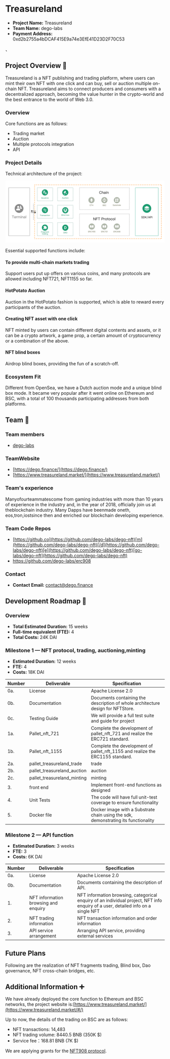 # Treasureland

- **Project Name:** Treasureland
- **Team Name:** dego-labs
- **Payment Address:** 0xd2b2755a4bDCAF415E9a74e3EfE41D23D2F70C53

*、*

## Project Overview :page_facing_up:

Treasureland is a NFT publishing and trading platform, where users can mint their own NFT with one click and can buy, sell or auction multiple on-chain NFT. Treasureland aims to connect producers and consumers with a decentralized approach, becoming the value hunter in the crypto-world and the best entrance to the world of Web 3.0.

### Overview

Core functions are as follows:

* Trading market
* Auction
* Multiple protocols integration
* API

### Project Details

Technical architecture of the project:

![architecture](https://raw.githubusercontent.com/treasureland-market/doc/main/arch.png)


Essential supported functions include:

#### **To provide multi-chain markets trading**

Support users put up offers on various coins, and many protocols are allowed including NFT721, NFT1155 so far.

#### **HotPotato Auction**

Auction in the HotPotato fashion is supported, which is able to reward every participants of the auction.

#### **Creating NFT asset with one click**

NFT minted by users can contain different digital contents and assets, or it can be a crypto artwork, a game prop, a certain amount of cryptocurrency or a combination of the above.

#### **NFT blind boxes**

Airdrop blind boxes, providing the fun of a scratch-off.

### Ecosystem Fit

Different from OpenSea, we have a Dutch auction mode and a unique blind box mode. It became very popular after it went online on Ethereum and BSC, with a total of 100 thousands participating addresses from both platforms.

## Team :busts_in_silhouette:

### Team members

* [dego-labs](https://github.com/dego-labs)
### TeamWebsite

* [https://dego.finance/](https://dego.finance/)
* [https://www.treasureland.market/](https://www.treasureland.market/)
### 
### Team's experience

Manyofourteammatescome from gaming industries with more than 10 years of experience in the industry and, in the year of 2018, officially join us at theblockchain industry. Many Dapps have beenmade oneth, eos,tron,iostsince then and enriched our blockchain developing experience.

### 
### Team Code Repos

* [https://github.co](https://github.com/dego-labs/dego-nft)[m](https://github.com/dego-labs/dego-nft)[/d](https://github.com/dego-labs/dego-nft)[e](https://github.com/dego-labs/dego-nft)[go-labs/dego-nft](https://github.com/dego-labs/dego-nft)
* [http](https://github.com/dego-labs/erc908)[s](https://github.com/dego-labs/erc908)[://github.com/dego-labs/erc908](https://github.com/dego-labs/erc908)
### Contact

* **Contact Email:** contact@dego.finance

## Development Roadmap :nut_and_bolt:

### Overview

* **Total Estimated Duration:** 15 weeks
* **Full-time equivalent (FTE):** 4
* **Total Costs:** 24K DAI

### Milestone 1  — NFT  protocol, trading, auctioning,minting

* **Estimated Duration:** 12 weeks
* **FTE:** 4
* **Costs:** 18K DAI

| Number | Deliverable | Specification |
| ------------- | ------------- | ------------- |
| 0a. | License | Apache License 2.0 | 
| 0b. | Documentation | Documents containing the description of whole architecture design for NFTStore. |
| 0c. | Testing Guide | We will provide a full test suite and guide for project |
| 1a. | Pallet_nft_721 | Complete the development of pallet_nft_721 and realize the ERC721 standard. |
| 1b. | Pallet_nft_1155 | Complete the development of pallet_nft_1155 and realize the ERC1155 standard. |
| 2a. | pallet_treasureland_trade | trade  |
| 2b. | pallet_treasureland_auction | auction |
| 2c. | pallet_treasureland_minting | minting |
| 3. | front end | Implement front-end functions as designed |
| 4. | Unit Tests | The code will have full unit-test coverage to ensure functionality |
| 5. | Docker file | Docker image with a Substrate chain using the sdk, demonstrating its functionality |


### Milestone 2  —  API function

* **Estimated Duration:** 3 weeks
* **FTE:** 3
* **Costs:** 6K DAI

| Number | Deliverable | Specification |
| ------------- | ------------- | ------------- |
| 0a. | License | Apache License 2.0 | 
| 0b. | Documentation | Documents containing the description of API. |
| 1. | NFT information browsing and enquiry | NFT information browsing, categorical   enquiry of an individual project, NFT info enquiry of a user, detailed info   on a single NFT |
| 2. | NFT trading information | NFT transaction information and order information |
| 3. | API service arrangement | Arranging API service, providing external services |




## Future Plans

Following are the realization of NFT fragments trading, Blind box, Dao governance, NFT cross-chain bridges, etc.

## Additional Information :heavy_plus_sign:

We have already deployed the core function to Ethereum and BSC networks, the project website is:[https://www.treasureland.market/](https://www.treasureland.market/#/)

Up to now, the details of the trading on BSC are as follows:

- NFT transactions: 14,483
- NFT trading volume: 8440.5 BNB (350K $)
- Service fee：168.81 BNB (7K $)



We are applying grants for the [NFT908 protocol](https://github.com/w3f/Open-Grants-Program/pull/189).

